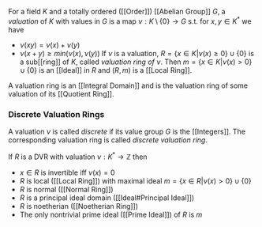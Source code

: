 For a field $K$ and a totally ordered ([[Order]]) [[Abelian Group]] $G$, a *valuation* of $K$ with values in $G$ is a map $\nu:K\setminus\{0\}\rightarrow G$ s.t. for $x,y\in K^*$ we have 

* $\nu(xy)=\nu(x)+\nu(y)$
* $\nu(x+y) \geq min(\nu(x),\nu(y))$
If $\nu$ is a valuation, $R=\{x\in K|\nu(x)\geq 0\}\cup \{0\}$ is a sub[[ring]] of $K$, called *valuation ring of $\nu$*. Then $m=\{x\in K|\nu(x)>0\}\cup \{0\}$ is an [[Ideal]] in $R$ and $(R,m)$ is a [[Local Ring]].

A valuation ring is an [[Integral Domain]] and is the valuation ring of some valuation of its [[Quotient Ring]].

### Discrete Valuation Rings

A valuation $\nu$ is called *discrete* if its value group $G$ is the [[Integers]]. The corresponding valuation ring is called *discrete valuation ring*.

If $R$ is a DVR with valuation $\nu:K^*\rightarrow \mathbb{Z}$ then 
* $x\in R$ is invertible iff $\nu(x) = 0$ 
* $R$ is local ([[Local Ring]]) with maximal ideal $m = \{ x\in R | \nu(x) > 0\} \cup \{0\}$ 
* $R$ is normal ([[Normal Ring]])
* $R$ is a principal ideal domain ([[Ideal#Principal Ideal]])
* $R$ is noetherian ([[Noetherian Ring]])
* The only nontrivial prime ideal ([[Prime Ideal]]) of $R$ is $m$